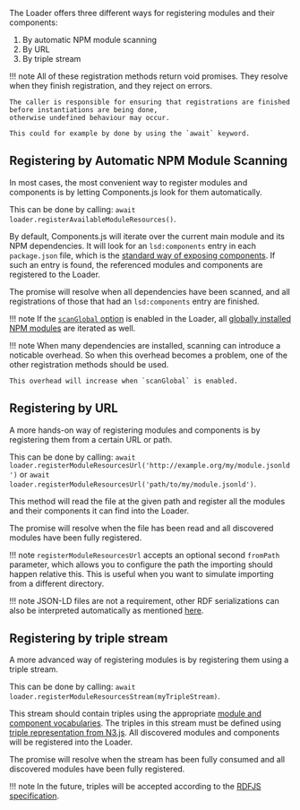 The Loader offers three different ways for registering modules and their components:

1. By automatic NPM module scanning
2. By URL
3. By triple stream

!!! note
    All of these registration methods return void promises.
    They resolve when they finish registration,
    and they reject on errors.
    
    The caller is responsible for ensuring that registrations are finished before instantiations are being done,
    otherwise undefined behaviour may occur.
    
    This could for example by done by using the `await` keyword.

## Registering by Automatic NPM Module Scanning

In most cases, the most convenient way to register modules and components
is by letting Components.js look for them automatically.

This can be done by calling: `await loader.registerAvailableModuleResources()`.

By default, Components.js will iterate over the current main module and its NPM dependencies.
It will look for an `lsd:components` entry in each `package.json` file, which is the [standard way of exposing components](../basics/exposing_components/).
If such an entry is found, the referenced modules and components are registered to the Loader.

The promise will resolve when all dependencies have been scanned,
and all registrations of those that had an `lsd:components` entry are finished.

!!! note
    If the [`scanGlobal` option](./loader/#loader-options) is enabled in the Loader,
    all [globally installed NPM modules](https://docs.npmjs.com/getting-started/installing-npm-packages-globally) are iterated as well.

!!! note
    When many dependencies are installed, scanning can introduce a noticable overhead.
    So when this overhead becomes a problem, one of the other registration methods should be used.

    This overhead will increase when `scanGlobal` is enabled.

## Registering by URL

A more hands-on way of registering modules and components is by registering them from a certain URL or path.

This can be done by calling: `await loader.registerModuleResourcesUrl('http://example.org/my/module.jsonld')`
or `await loader.registerModuleResourcesUrl('path/to/my/module.jsonld')`.

This method will read the file at the given path and register all the modules and their components it can find into the Loader.

The promise will resolve when the file has been read and all discovered modules have been fully registered.

!!! note
    `registerModuleResourcesUrl` accepts an optional second `fromPath` parameter,
    which allows you to configure the path the importing should happen relative this.
    This is useful when you want to simulate importing from a different directory.

!!! note
    JSON-LD files are not a requirement, other RDF serializations can also be interpreted automatically as mentioned [here](../getting_started/basics/config_serializations).

## Registering by triple stream

A more advanced way of registering modules is by registering them using a triple stream.

This can be done by calling: `await loader.registerModuleResourcesStream(myTripleStream)`.

This stream should contain triples using the appropriate [module and component vocabularies](../configuration/components/general/).
The triples in this stream must be defined using [triple representation from N3.js](https://www.npmjs.com/package/n3#triple-representation).
All discovered modules and components will be registered into the Loader.

The promise will resolve when the stream has been fully consumed and all discovered modules have been fully registered.

!!! note
    In the future, triples will be accepted according to the [RDFJS specification](https://github.com/rdfjs/representation-task-force/blob/master/interface-spec.md#triple).